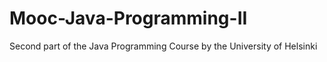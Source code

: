 # Mooc-Java-Programming-II
Second part of the Java Programming Course by the University of Helsinki 
